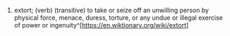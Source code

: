 1. extort; (verb) (transitive) to take or seize off an unwilling person by physical force, menace, duress, torture, or any undue or illegal exercise of power or ingenuity^[https://en.wiktionary.org/wiki/extort]